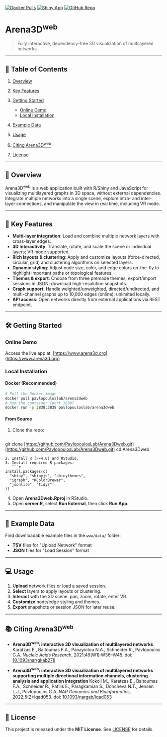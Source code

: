 <!-- Badges -->

[![Docker Pulls](https://img.shields.io/docker/pulls/pavlopouloslab/arena3dweb.svg)](https://hub.docker.com/r/pavlopouloslab/arena3dweb)
[![Shiny App](https://img.shields.io/badge/Shiny-online-brightgreen)](https://www.arena3d.org)
[![GitHub Repo](https://img.shields.io/badge/GitHub-PavlopoulosLab%2FArena3Dweb-blue)](https://github.com/PavlopoulosLab/Arena3Dweb)

# Arena3D<sup>web</sup>

> Fully interactive, dependency-free 3D visualization of multilayered networks.

---

## 📖 Table of Contents

1. [Overview](#overview)
2. [Key Features](#key-features)
3. [Getting Started](#getting-started)

   * [Online Demo](#online-demo)
   * [Local Installation](#local-installation)
4. [Example Data](#example-data)
5. [Usage](#usage)
6. [Citing Arena3D<sup>web</sup>](#citing-arena3dweb)
7. [License](#license)

---

## 📝 Overview

Arena3D<sup>web</sup> is a web application built with R/Shiny and JavaScript for visualizing multilayered graphs in 3D space, without external dependencies. Integrate multiple networks into a single scene, explore intra- and inter-layer connections, and manipulate the view in real time, including VR mode.

---

## 🚀 Key Features

* **Multi-layer integration**: Load and combine multiple network layers with cross-layer edges.
* **3D Interactivity**: Translate, rotate, and scale the scene or individual layers; VR mode supported.
* **Rich layouts & clustering**: Apply and customize layouts (force-directed, circular, grid) and clustering algorithms on selected layers.
* **Dynamic styling**: Adjust node size, color, and edge colors on-the-fly to highlight important paths or topological features.
* **Themes & export**: Choose from three premade themes; export/import sessions in JSON; download high-resolution snapshots.
* **Graph support**: Handle weighted/unweighted, directed/undirected, and multi-channel graphs up to 10,000 edges (online); unlimited locally.
* **API access**: Open networks directly from external applications via REST endpoint.

---

## 🛠 Getting Started

### Online Demo

Access the live app at: [https://www.arena3d.org](https://www.arena3d.org)

### Local Installation

#### Docker (Recommended)

```bash
# Pull the Docker image
docker pull pavlopouloslab/arena3dweb
# Run the container (port 3838)
docker run -p 3838:3838 pavlopouloslab/arena3dweb
```

#### From Source

1. Clone the repo:

   ```bash
   ```

git clone [https://github.com/PavlopoulosLab/Arena3Dweb.git](https://github.com/PavlopoulosLab/Arena3Dweb.git)
cd Arena3Dweb

````
2. Install R (>=4.0) and RStudio.
3. Install required R packages:
   ```r
install.packages(c(
  "shiny", "shinyjs", "shinythemes",
  "igraph", "RColorBrewer",
  "jsonlite", "tidyr"
))
````

4. Open **Arena3Dweb.Rproj** in RStudio.
5. Open **server.R**, select **Run External**, then click **Run App**.

---

## 📂 Example Data

Find downloadable example files in the `www/data/` folder:

* **TSV** files for "Upload Network" format
* **JSON** files for "Load Session" format

---

## 💻 Usage

1. **Upload** network files or load a saved session.
2. **Select** layers to apply layouts or clustering.
3. **Interact** with the 3D scene: pan, zoom, rotate, enter VR.
4. **Customize** node/edge styling and themes.
5. **Export** snapshots or session JSON for later reuse.

---

## 📚 Citing Arena3D<sup>web</sup>

* **Arena3D<sup>web</sup>: interactive 3D visualization of multilayered networks**
  Karatzas E., Baltoumas F.A., Panayiotou N.A., Schneider R., Pavlopoulos G.A.
  *Nucleic Acids Research*, 2021;49(W1)\:W36–W45.
  doi: [10.1093/nar/gkab278](https://doi.org/10.1093/nar/gkab278)

* **Arena3D<sup>web</sup>: interactive 3D visualization of multilayered networks supporting multiple directional information channels, clustering analysis and application integration**
  Kokoli M., Karatzas E., Baltoumas F.A., Schneider R., Pafilis E., Paragkamian S., Doncheva N.T., Jensen L.J., Pavlopoulos G.A.
  *NAR Genomics and Bioinformatics*, 2022;5(2)\:lqad053.
  doi: [10.1093/nargab/lqad053](https://doi.org/10.1093/nargab/lqad053)

---

## 📄 License

This project is released under the **MIT License**. See [LICENSE](LICENSE) for details.
